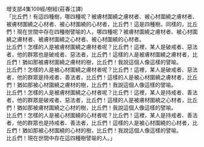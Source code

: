 增支部4集109經/樹經(莊春江譯)  
「比丘們！有這四種樹，哪四種呢？被膚材圍繞之膚材者、被心材圍繞之膚材者、被膚材圍繞之心材者、被心材圍繞的心材者，比丘們！這是四種樹。同樣的，比丘們！現在世間中存在四種樹譬喻的人，哪四種呢？被膚材圍繞之膚材者、被心材圍繞之膚材者、被膚材圍繞之心材者、被心材圍繞的心材者。  
比丘們！怎樣的人是被膚材圍繞之膚材者呢？比丘們！這裡，某人是破戒者、惡法者，他的群眾也是破戒者、惡法者，比丘們！這樣的人是被膚材圍繞之膚材者，比丘們！猶如那被膚材圍繞之膚材的樹，比丘們！我說這個人像這樣的譬喻。  
比丘們！怎樣的人是被心材圍繞之膚材者呢？比丘們！這裡，某人是破戒者、惡法者，他的群眾是持戒者、善法者，比丘們！這樣的人是被心材圍繞之膚材者，比丘們！猶如那被心材圍繞之膚材的樹，比丘們！我說這個人像這樣的譬喻。  
比丘們！怎樣的人是被膚材圍繞之心材者呢？比丘們！這裡，某人是持戒者、善法者，他的群眾是破戒者、惡法者，比丘們！這樣的人是被膚材圍繞之心材者，比丘們！猶如那被膚材圍繞之心材的樹，比丘們！我說這個人像這樣的譬喻。  
比丘們！怎樣的人是被心材圍繞的心材者呢？比丘們！這裡，某人是持戒者、善法者，他的群眾也是持戒者、善法者，比丘們！這樣的人是被心材圍繞的心材者，比丘們！猶如那被心材圍繞的心材的樹，比丘們！我說這個人像這樣的譬喻。  
比丘們！現在世間中存在這四種樹譬喻的人。」  
  
  
